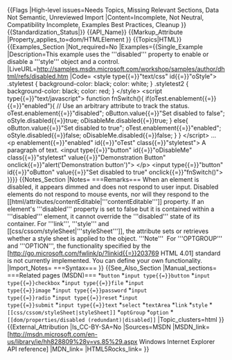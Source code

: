 {{Flags
|High-level issues=Needs Topics, Missing Relevant Sections, Data Not Semantic, Unreviewed Import
|Content=Incomplete, Not Neutral, Compatibility Incomplete, Examples Best Practices, Cleanup
}}
{{Standardization_Status|}}
{{API_Name}}
{{Markup_Attribute
|Property_applies_to=dom/HTMLElement
}}
{{Topics|HTML}}
{{Examples_Section
|Not_required=No
|Examples={{Single_Example
|Description=This example uses the '''disabled''' property to enable or disable a '''style''' object and a control.
|LiveURL=http://samples.msdn.microsoft.com/workshop/samples/author/dhtml/refs/disabled.htm
|Code=
&lt;style type{{=}}"text/css" id{{=}}"oStyle"&gt;
.styletest {
     background-color: black;
     color: white;
}
.styletest2 {
     background-color: black;
     color: red;
}
&lt;/style&gt;
&lt;script type{{=}}"text/javascript"&gt;
function fnSwitch(){
     if(oTest.enablement{{=}}{{=}}"enabled"){
          // Use an arbitrary attribute to track the status.
          oTest.enablement{{=}}"disabled";
          oButton.value{{=}}"Set disabled to false";
          oStyle.disabled{{=}}true;
          oDisableMe.disabled{{=}}true;
     }
     else{
          oButton.value{{=}}"Set disabled to true";
          oTest.enablement{{=}}"enabled";
          oStyle.disabled{{=}}false;
          oDisableMe.disabled{{=}}false;
     }
}
&lt;/script&gt;
...     
     &lt;p enablement{{=}}"enabled" id{{=}}"oTest" class{{=}}"styletest"&gt;
     A paragraph of text.
          &lt;input type{{=}}"button" id{{=}}"oDisableMe" class{{=}}"styletest" value{{=}}"Demonstration Button" onclick{{=}}"alert('Demonstration button')"&gt;
     &lt;/p&gt;
     &lt;input type{{=}}"button" id{{=}}"oButton" value{{=}}"Set disabled to true" onclick{{=}}"fnSwitch()"&gt;
}}}}
{{Notes_Section
|Notes=
===Remarks===
When an element is disabled, it appears dimmed and does not respond to user input. Disabled elements do not respond to mouse events, nor will they respond to the [[html/attributes/contentEditable|'''contentEditable''']] property.
If an element's '''disabled''' property is set to false but it is contained within a '''disabled''' element, it cannot override the  '''disabled''' state of its container.
For '''link''', '''style''' and [[css/cssom/styleSheet|'''styleSheet''']], the attribute sets or retrieves whether a style sheet is applied to the object.
'''Note'''  For '''OPTGROUP''' and '''OPTION''', the functionality specified by the [http://go.microsoft.com/fwlink/p/?linkid{{=}}203769 HTML 4.01] standard is not currently implemented. You can define your own functionality.
|Import_Notes=
===Syntax===
}}
{{See_Also_Section
|Manual_sections=
===Related pages (MSDN)===
*<code>button</code>
*<code>input type{{=}}button</code>
*<code>input type{{=}}checkbox</code>
*<code>input type{{=}}file</code>
*<code>input type{{=}}image</code>
*<code>input type{{=}}password</code>
*<code>input type{{=}}radio</code>
*<code>input type{{=}}reset</code>
*<code>input type{{=}}submit</code>
*<code>input type{{=}}text</code>
*<code>select</code>
*<code>textArea</code>
*<code>link</code>
*<code>style</code>
*<code>[[css/cssom/styleSheet|styleSheet]]</code>
*<code>optGroup</code>
*<code>option</code>
*<code>[[dom/properties/disabled (redundant)|disabled]]</code>
|Topic_clusters=html
}}
{{External_Attribution
|Is_CC-BY-SA=No
|Sources=MSDN
|MSDN_link=[http://msdn.microsoft.com/en-us/library/ie/hh828809%28v=vs.85%29.aspx Windows Internet Explorer API reference]
|MDN_link=
|HTML5Rocks_link=
}}